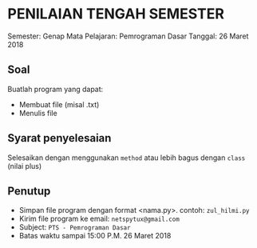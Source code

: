 # PENILAIAN TENGAH SEMESTER
Semester: Genap
Mata Pelajaran: Pemrograman Dasar
Tanggal: 26 Maret 2018

## Soal
Buatlah program yang dapat:
* Membuat file (misal .txt)
* Menulis file

## Syarat penyelesaian
Selesaikan dengan menggunakan ```method``` atau lebih bagus dengan ```class``` (nilai plus)

## Penutup
* Simpan file program dengan format <nama.py>. contoh: ```zul_hilmi.py```
* Kirim file program ke email: ```netspytux@gmail.com```
* Subject: ```PTS - Pemrograman Dasar```
* Batas waktu sampai 15:00 P.M. 26 Maret 2018
